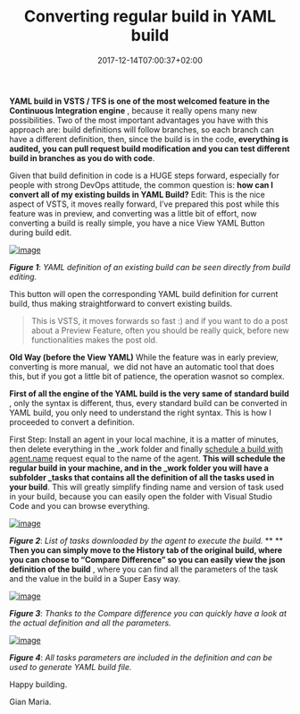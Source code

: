﻿---
title: "Converting regular build in YAML build"
description: ""
date: 2017-12-14T07:00:37+02:00
draft: false
tags: [build,VSTS]
categories: [Azure DevOps]
---
 **YAML build in VSTS / TFS is one of the most welcomed feature in the Continuous Integration engine** , because it really opens many new possibilities. Two of the most important advantages you have with this approach are: build definitions will follow branches, so each branch can have a different definition, then, since the build is in the code,  **everything is audited, you can pull request build modification and you can test different build in branches as you do with code**.

Given that build definition in code is a HUGE steps forward, especially for people with strong DevOps attitude, the common question is:  **how can I convert all of my existing builds in YAML Build?** Edit: This is the nice aspect of VSTS, it moves really forward, I’ve prepared this post while this feature was in preview, and converting was a little bit of effort, now converting a build is really simple, you have a nice View YAML Button during build edit.

[![image](http://www.codewrecks.com/blog/wp-content/uploads/2017/12/image_thumb-4.png "image")](http://www.codewrecks.com/blog/wp-content/uploads/2017/12/image-4.png)

 ***Figure 1***: *YAML definition of an existing build can be seen directly from build editing.*

This button will open the corresponding YAML build definition for current build, thus making straightforward to convert existing builds.

> This is VSTS, it moves forwards so fast :) and if you want to do a post about a Preview Feature, often you should be really quick, before new functionalities makes the post old.

 **Old Way (before the View YAML)** While the feature was in early preview, converting is more manual,  we did not have an automatic tool that does this, but if you got a little bit of patience, the operation wasnot so complex.

 **First of all the engine of the YAML build is the very same of standard build** , only the syntax is different, thus, every standard build can be converted in YAML build, you only need to understand the right syntax. This is how I proceeded to convert a definition.

First Step: Install an agent in your local machine, it is a matter of minutes, then delete everything in the \_work folder and finally [schedule a build with agent.name](http://www.codewrecks.com/blog/index.php/2017/09/07/choose-agent-at-build-queue-time/) request equal to the name of the agent.  **This will schedule the regular build in your machine, and in the \_work folder you will have a subfolder \_tasks that contains all the definition of all the tasks used in your build**. This will greatly simplify finding name and version of task used in your build, because you can easily open the folder with Visual Studio Code and you can browse everything.

[![image](http://www.codewrecks.com/blog/wp-content/uploads/2017/12/image_thumb-1.png "image")](http://www.codewrecks.com/blog/wp-content/uploads/2017/12/image-1.png)

 ***Figure 2***: *List of tasks downloaded by the agent to execute the build.* ** **  **Then you can simply move to the History tab of the original build, where you can choose to “Compare Difference” so you can easily view the json definition of the build** , where you can find all the parameters of the task and the value in the build in a Super Easy way.

[![image](http://www.codewrecks.com/blog/wp-content/uploads/2017/12/image_thumb-2.png "image")](http://www.codewrecks.com/blog/wp-content/uploads/2017/12/image-2.png)

 ***Figure 3***: *Thanks to the Compare difference you can quickly have a look at the actual definition and all the parameters.*

[![image](http://www.codewrecks.com/blog/wp-content/uploads/2017/12/image_thumb-3.png "image")](http://www.codewrecks.com/blog/wp-content/uploads/2017/12/image-3.png)

 ***Figure 4***: *All tasks parameters are included in the definition and can be used to generate YAML build file.*

Happy building.

Gian Maria.
